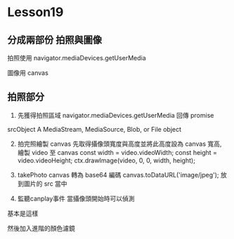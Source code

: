 # Lesson19

## 分成兩部份 拍照與圖像
拍照使用
    navigator.mediaDevices.getUserMedia

圖像用 canvas

## 拍照部分

1. 先獲得拍照區域
navigator.mediaDevices.getUserMedia 回傳 promise

srcObject
A MediaStream, MediaSource, Blob, or File object

2. 拍完照繪製 canvas
先取得攝像頭寬度與高度並將此高度設為 canvas 寬高, 繪製 video 至 canvas
    const width = video.videoWidth;
    const height = video.videoHeight;
    ctx.drawImage(video, 0, 0, width, height);

3. takePhoto
canvas 轉為 base64 編碼
canvas.toDataURL('image/jpeg');
放到圖片的 src 當中

4. 監聽canplay事件
當攝像頭開始時可以偵測

基本是這樣

然後加入進階的顏色濾鏡


